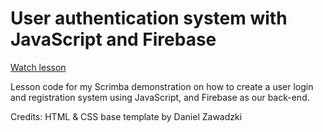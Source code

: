 # User authentication system with JavaScript and Firebase
[Watch lesson](https://scrimba.com/c/cvzQG9sP)

Lesson code for my Scrimba demonstration on how to create a user login and registration system using JavaScript, and Firebase as our back-end.

Credits: HTML & CSS base template by Daniel Zawadzki


